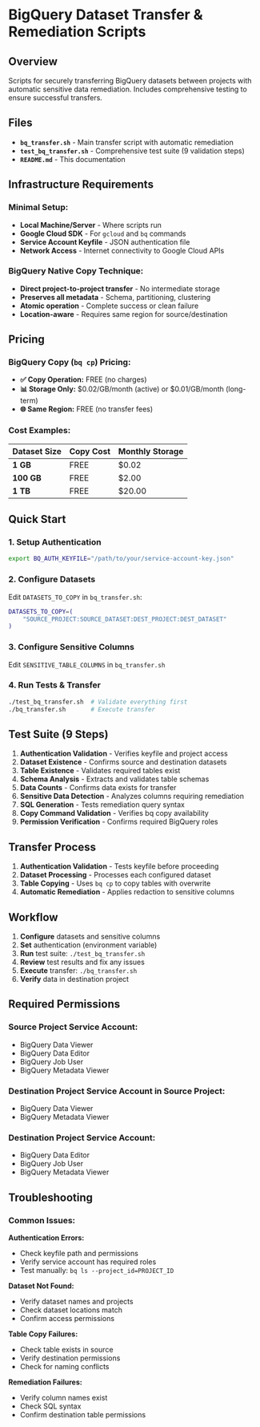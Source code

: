 # BigQuery Dataset Transfer & Remediation Scripts

## **Overview**

Scripts for securely transferring BigQuery datasets between projects with automatic sensitive data remediation. Includes comprehensive testing to ensure successful transfers.

## **Files**

- **`bq_transfer.sh`** - Main transfer script with automatic remediation
- **`test_bq_transfer.sh`** - Comprehensive test suite (9 validation steps)
- **`README.md`** - This documentation

## **Infrastructure Requirements**

### **Minimal Setup:**
- **Local Machine/Server** - Where scripts run
- **Google Cloud SDK** - For `gcloud` and `bq` commands
- **Service Account Keyfile** - JSON authentication file
- **Network Access** - Internet connectivity to Google Cloud APIs

### **BigQuery Native Copy Technique:**
- **Direct project-to-project transfer** - No intermediate storage
- **Preserves all metadata** - Schema, partitioning, clustering
- **Atomic operation** - Complete success or clean failure
- **Location-aware** - Requires same region for source/destination

## **Pricing**

### **BigQuery Copy (`bq cp`) Pricing:**
- **✅ Copy Operation:** FREE (no charges)
- **📊 Storage Only:** $0.02/GB/month (active) or $0.01/GB/month (long-term)
- **🌐 Same Region:** FREE (no transfer fees)

### **Cost Examples:**
| Dataset Size | Copy Cost | Monthly Storage |
|--------------|-----------|----------------|
| **1 GB** | FREE | $0.02 |
| **100 GB** | FREE | $2.00 |
| **1 TB** | FREE | $20.00 |

## **Quick Start**

### **1. Setup Authentication**
```bash
export BQ_AUTH_KEYFILE="/path/to/your/service-account-key.json"
```

### **2. Configure Datasets**
Edit `DATASETS_TO_COPY` in `bq_transfer.sh`:
```bash
DATASETS_TO_COPY=(
    "SOURCE_PROJECT:SOURCE_DATASET:DEST_PROJECT:DEST_DATASET"
)
```

### **3. Configure Sensitive Columns**
Edit `SENSITIVE_TABLE_COLUMNS` in `bq_transfer.sh`

### **4. Run Tests & Transfer**
```bash
./test_bq_transfer.sh  # Validate everything first
./bq_transfer.sh       # Execute transfer
```

## **Test Suite (9 Steps)**

1. **Authentication Validation** - Verifies keyfile and project access
2. **Dataset Existence** - Confirms source and destination datasets
3. **Table Existence** - Validates required tables exist
4. **Schema Analysis** - Extracts and validates table schemas
5. **Data Counts** - Confirms data exists for transfer
6. **Sensitive Data Detection** - Analyzes columns requiring remediation
7. **SQL Generation** - Tests remediation query syntax
8. **Copy Command Validation** - Verifies bq copy availability
9. **Permission Verification** - Confirms required BigQuery roles

## **Transfer Process**

1. **Authentication Validation** - Tests keyfile before proceeding
2. **Dataset Processing** - Processes each configured dataset
3. **Table Copying** - Uses `bq cp` to copy tables with overwrite
4. **Automatic Remediation** - Applies redaction to sensitive columns

## **Workflow**

1. **Configure** datasets and sensitive columns
2. **Set** authentication (environment variable)
3. **Run** test suite: `./test_bq_transfer.sh`
4. **Review** test results and fix any issues
5. **Execute** transfer: `./bq_transfer.sh`
6. **Verify** data in destination project

## **Required Permissions**

### **Source Project Service Account:**
- BigQuery Data Viewer
- BigQuery Data Editor
- BigQuery Job User
- BigQuery Metadata Viewer

### **Destination Project Service Account in Source Project:**
- BigQuery Data Viewer 
- BigQuery Metadata Viewer

### **Destination Project Service Account:**
- BigQuery Data Editor
- BigQuery Job User
- BigQuery Metadata Viewer

## **Troubleshooting**

### **Common Issues:**

**Authentication Errors:**
- Check keyfile path and permissions
- Verify service account has required roles
- Test manually: `bq ls --project_id=PROJECT_ID`

**Dataset Not Found:**
- Verify dataset names and projects
- Check dataset locations match
- Confirm access permissions

**Table Copy Failures:**
- Check table exists in source
- Verify destination permissions
- Check for naming conflicts

**Remediation Failures:**
- Verify column names exist
- Check SQL syntax
- Confirm destination table permissions

